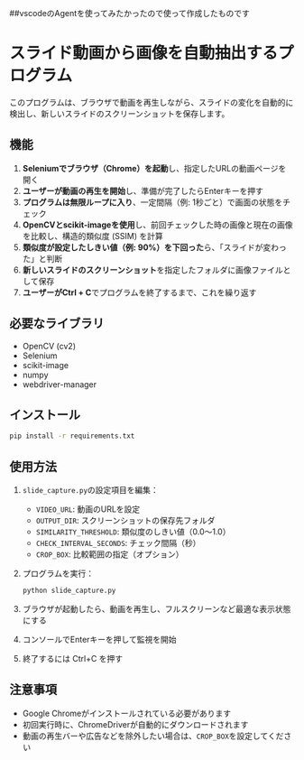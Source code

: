 
##vscodeのAgentを使ってみたかったので使って作成したものです

# スライド動画から画像を自動抽出するプログラム

このプログラムは、ブラウザで動画を再生しながら、スライドの変化を自動的に検出し、新しいスライドのスクリーンショットを保存します。

## 機能

1. **Seleniumでブラウザ（Chrome）を起動**し、指定したURLの動画ページを開く
2. **ユーザーが動画の再生を開始**し、準備が完了したらEnterキーを押す
3. **プログラムは無限ループに入り**、一定間隔（例: 1秒ごと）で画面の状態をチェック
4. **OpenCVとscikit-imageを使用**し、前回チェックした時の画像と現在の画像を比較し、構造的類似度 (SSIM) を計算
5. **類似度が設定したしきい値（例: 90%）を下回った**ら、「スライドが変わった」と判断
6. **新しいスライドのスクリーンショット**を指定したフォルダに画像ファイルとして保存
7. **ユーザーがCtrl + C**でプログラムを終了するまで、これを繰り返す

## 必要なライブラリ

- OpenCV (cv2)
- Selenium
- scikit-image
- numpy
- webdriver-manager

## インストール

```bash
pip install -r requirements.txt
```

## 使用方法

1. `slide_capture.py`の設定項目を編集：
   - `VIDEO_URL`: 動画のURLを設定
   - `OUTPUT_DIR`: スクリーンショットの保存先フォルダ
   - `SIMILARITY_THRESHOLD`: 類似度のしきい値（0.0〜1.0）
   - `CHECK_INTERVAL_SECONDS`: チェック間隔（秒）
   - `CROP_BOX`: 比較範囲の指定（オプション）

2. プログラムを実行：
   ```bash
   python slide_capture.py
   ```

3. ブラウザが起動したら、動画を再生し、フルスクリーンなど最適な表示状態にする

4. コンソールでEnterキーを押して監視を開始

5. 終了するには Ctrl+C を押す

## 注意事項

- Google Chromeがインストールされている必要があります
- 初回実行時に、ChromeDriverが自動的にダウンロードされます
- 動画の再生バーや広告などを除外したい場合は、`CROP_BOX`を設定してください
